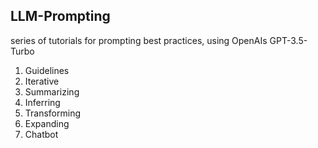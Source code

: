 ## LLM-Prompting
series of tutorials for prompting best practices, using OpenAIs GPT-3.5-Turbo
1. Guidelines
2. Iterative
3. Summarizing
4. Inferring
5. Transforming
6. Expanding
7. Chatbot
